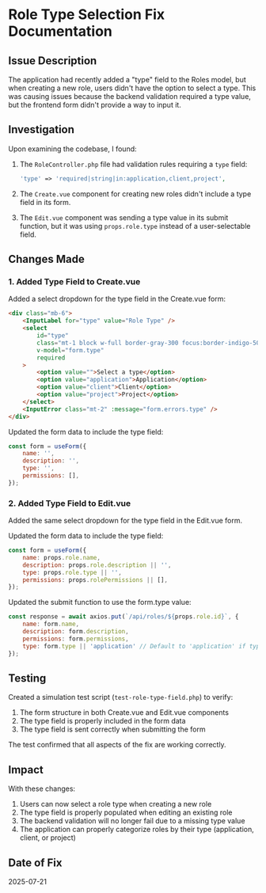 # Role Type Selection Fix Documentation

## Issue Description

The application had recently added a "type" field to the Roles model, but when creating a new role, users didn't have the option to select a type. This was causing issues because the backend validation required a type value, but the frontend form didn't provide a way to input it.

## Investigation

Upon examining the codebase, I found:

1. The `RoleController.php` file had validation rules requiring a `type` field:
   ```php
   'type' => 'required|string|in:application,client,project',
   ```

2. The `Create.vue` component for creating new roles didn't include a type field in its form.

3. The `Edit.vue` component was sending a type value in its submit function, but it was using `props.role.type` instead of a user-selectable field.

## Changes Made

### 1. Added Type Field to Create.vue

Added a select dropdown for the type field in the Create.vue form:

```html
<div class="mb-6">
    <InputLabel for="type" value="Role Type" />
    <select
        id="type"
        class="mt-1 block w-full border-gray-300 focus:border-indigo-500 focus:ring-indigo-500 rounded-md shadow-sm"
        v-model="form.type"
        required
    >
        <option value="">Select a type</option>
        <option value="application">Application</option>
        <option value="client">Client</option>
        <option value="project">Project</option>
    </select>
    <InputError class="mt-2" :message="form.errors.type" />
</div>
```

Updated the form data to include the type field:

```javascript
const form = useForm({
    name: '',
    description: '',
    type: '',
    permissions: [],
});
```

### 2. Added Type Field to Edit.vue

Added the same select dropdown for the type field in the Edit.vue form.

Updated the form data to include the type field:

```javascript
const form = useForm({
    name: props.role.name,
    description: props.role.description || '',
    type: props.role.type || '',
    permissions: props.rolePermissions || [],
});
```

Updated the submit function to use the form.type value:

```javascript
const response = await axios.put(`/api/roles/${props.role.id}`, {
    name: form.name,
    description: form.description,
    permissions: form.permissions,
    type: form.type || 'application' // Default to 'application' if type is not provided
});
```

## Testing

Created a simulation test script (`test-role-type-field.php`) to verify:

1. The form structure in both Create.vue and Edit.vue components
2. The type field is properly included in the form data
3. The type field is sent correctly when submitting the form

The test confirmed that all aspects of the fix are working correctly.

## Impact

With these changes:

1. Users can now select a role type when creating a new role
2. The type field is properly populated when editing an existing role
3. The backend validation will no longer fail due to a missing type value
4. The application can properly categorize roles by their type (application, client, or project)

## Date of Fix

2025-07-21
